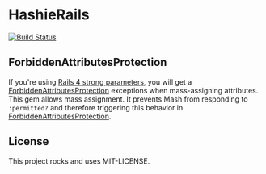 # HashieRails

[![Build Status](https://secure.travis-ci.org/Maxim-Filimonov/HashieForbiddenAttributes.png)](http://travis-ci.org/Maxim-Filimonov/HashieForbiddenAttributes)

## ForbiddenAttributesProtection
If you're using [Rails 4 strong parameters](http://edgeguides.rubyonrails.org/action_controller_overview.html#strong-parameters), you will get a [ForbiddenAttributesProtection](https://github.com/rails/strong_parameters/blob/master/lib/active_model/forbidden_attributes_protection.rb) exceptions when mass-assigning attributes.
This gem allows mass assignment. It prevents Mash from responding to `:permitted?` and therefore triggering this behavior in [ForbiddenAttributesProtection](https://github.com/rails/strong_parameters/blob/master/lib/active_model/forbidden_attributes_protection.rb).

## License
This project rocks and uses MIT-LICENSE.
